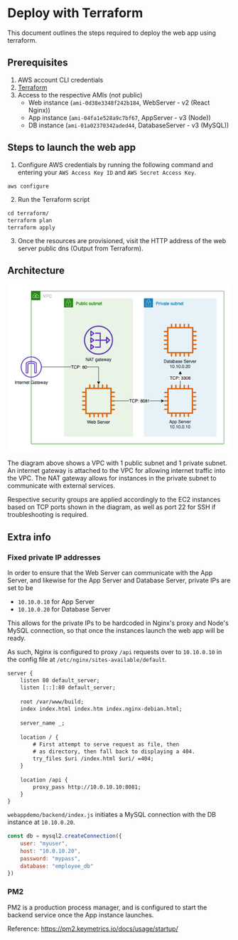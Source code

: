 # Deploy with Terraform

This document outlines the steps required to deploy the web app using terraform.

## Prerequisites
1. AWS account CLI credentials
2. [Terraform](https://learn.hashicorp.com/tutorials/terraform/install-cli) 
3. Access to the respective AMIs (not public)
    * Web instance (`ami-0d38e3348f242b184`, WebServer - v2 (React Nginx)) 
    * App instance (`ami-04fa1e528a9c7bf67`, AppServer - v3 (Node))
    * DB instance (`ami-01a02370342aded44`, DatabaseServer - v3 (MySQL))

## Steps to launch the web app

1. Configure AWS credentials by running the following command and entering your `AWS Access Key ID` and `AWS Secret Access Key`.
```
aws configure
```
2. Run the Terraform script
```
cd terraform/
terraform plan
terraform apply
```
3. Once the resources are provisioned, visit the HTTP address of the web server public dns (Output from Terraform).

## Architecture
![alt text](architecture.png)

The diagram above shows a VPC with 1 public subnet and 1 private subnet. An internet gateway is attached to the VPC for allowing internet traffic into the VPC. The NAT gateway allows for instances in the private subnet to communicate with external services.

Respective security groups are applied accordingly to the EC2 instances based on TCP ports shown in the diagram, as well as port 22 for SSH if troubleshooting is required.

## Extra info

### Fixed private IP addresses
In order to ensure that the Web Server can communicate with the App Server, and likewise for the App Server and Database Server, private IPs are set to be 
* `10.10.0.10` for App Server
* `10.10.0.20` for Database Server

This allows for the private IPs to be hardcoded in Nginx's proxy and Node's MySQL connection, so that once the instances launch the web app will be ready.

As such, Nginx is configured to proxy `/api` requests over to `10.10.0.10` in the config file at `/etc/nginx/sites-available/default`.
```
server {
    listen 80 default_server;
    listen [::]:80 default_server;

    root /var/www/build;
    index index.html index.htm index.nginx-debian.html;

    server_name _;

    location / {
        # First attempt to serve request as file, then
        # as directory, then fall back to displaying a 404.
        try_files $uri /index.html $uri/ =404;
    }
    
    location /api {
        proxy_pass http://10.0.10.10:8081;
    }
}
```

`webappdemo/backend/index.js` initiates a MySQL connection with the DB instance at `10.10.0.20`.

```js
const db = mysql2.createConnection({
    user: "myuser",
    host: "10.0.10.20", 
    password: "mypass",
    database: "employee_db"
})
```



### PM2
PM2 is a production process manager, and is configured to start the backend service once the App instance launches.

Reference: https://pm2.keymetrics.io/docs/usage/startup/